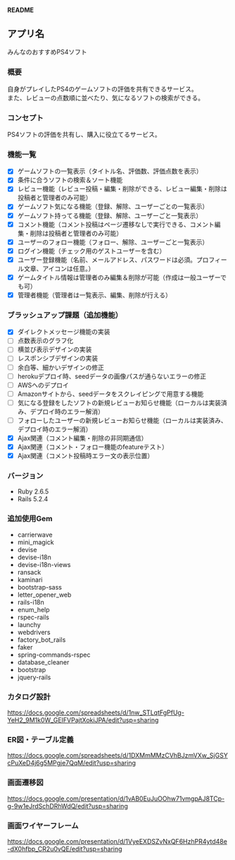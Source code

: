 #### README

## アプリ名
みんなのおすすめPS4ソフト

### 概要
自身がプレイしたPS4のゲームソフトの評価を共有できるサービス。  
また、レビューの点数順に並べたり、気になるソフトの検索ができる。

### コンセプト
PS4ソフトの評価を共有し、購入に役立てるサービス。

### 機能一覧
  - [x] ゲームソフトの一覧表示（タイトル名、評価数、評価点数を表示）
  - [x] 条件に合うソフトの検索＆ソート機能
  - [x] レビュー機能（レビュー投稿・編集・削除ができる、レビュー編集・削除は投稿者と管理者のみ可能）
  - [x] ゲームソフト気になる機能（登録、解除、ユーザーごとの一覧表示）
  - [x] ゲームソフト持ってる機能（登録、解除、ユーザーごと一覧表示）
  - [x] コメント機能（コメント投稿はページ遷移なしで実行できる、コメント編集・削除は投稿者と管理者のみ可能）
  - [x] ユーザーのフォロー機能（フォロー、解除、ユーザーごと一覧表示）
  - [x] ログイン機能（チェック用のゲストユーザーを含む）
  - [x] ユーザー登録機能（名前、メールアドレス、パスワードは必須。プロフィール文章、アイコンは任意。）
  - [x] ゲームタイトル情報は管理者のみ編集＆削除が可能（作成は一般ユーザーでも可）
  - [x] 管理者機能（管理者は一覧表示、編集、削除が行える）

### ブラッシュアップ課題（追加機能）
  - [x] ダイレクトメッセージ機能の実装
  - [ ] 点数表示のグラフ化
  - [ ] 横並び表示デザインの実装
  - [ ] レスポンシブデザインの実装
  - [ ] 余白等、細かいデザインの修正
  - [ ] herokuデプロイ時、seedデータの画像パスが通らないエラーの修正
  - [ ] AWSへのデプロイ
  - [ ] Amazonサイトから、seedデータをスクレイピングで用意する機能
  - [ ] 気になる登録をしたソフトの新規レビューお知らせ機能（ローカルは実装済み、デプロイ時のエラー解消）
  - [ ] フォローしたユーザーの新規レビューお知らせ機能（ローカルは実装済み、デプロイ時のエラー解消）
  - [x] Ajax関連（コメント編集・削除の非同期通信）
  - [x] Ajax関連（コメント・フォロー機能のfeatureテスト）
  - [x] Ajax関連（コメント投稿時エラー文の表示位置）

### バージョン
* Ruby 2.6.5
* Rails 5.2.4

### 追加使用Gem
  * carrierwave
  * mini_magick
  * devise
  * devise-i18n
  * devise-i18n-views
  * ransack
  * kaminari
  * bootstrap-sass
  * letter_opener_web
  * rails-i18n
  * enum_help
  * rspec-rails
  * launchy
  * webdrivers
  * factory_bot_rails
  * faker
  * spring-commands-rspec
  * database_cleaner  
  * bootstrap
  * jquery-rails

### カタログ設計
https://docs.google.com/spreadsheets/d/1nw_STLqtFgPfUg-YeH2_9M1k0W_GEIFVPajtXokiJPA/edit?usp=sharing

### ER図・テーブル定義
https://docs.google.com/spreadsheets/d/1DXMmMMzCVhBJzmVXw_SjGSYcPuXeD4j6g5MPgje7QqM/edit?usp=sharing

### 画面遷移図
https://docs.google.com/presentation/d/1vAB0EuJuOOhw71vmgpAJ8TCp-g-9w1eJrdSchDRhWdQ/edit?usp=sharing

### 画面ワイヤーフレーム
https://docs.google.com/presentation/d/1VyeEXDSZvNxQF6HzhPR4ytd48e-dX0hfbp_CR2u0vQE/edit?usp=sharing